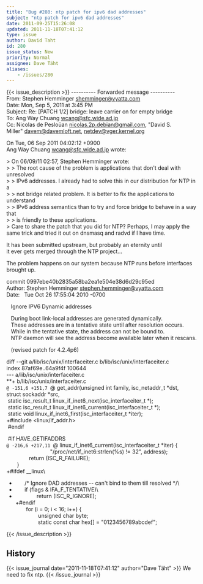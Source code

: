 ```yaml
---
title: "Bug #280: ntp patch for ipv6 dad addresses"
subject: "ntp patch for ipv6 dad addresses"
date: 2011-09-25T15:26:08
updated: 2011-11-18T07:41:12
type: issue
author: David Taht
id: 280
issue_status: New
priority: Normal
assignee: Dave Täht
aliases:
    - /issues/280
---
```


{{< issue_description >}}
---------- Forwarded message ----------\
From: Stephen Hemminger <shemminger@vyatta.com>\
Date: Mon, Sep 5, 2011 at 3:45 PM\
Subject: Re: \[PATCH 1/2\] bridge: leave carrier on for empty bridge\
To: Ang Way Chuang <wcang@sfc.wide.ad.jp>\
Cc: Nicolas de Pesloüan <nicolas.2p.debian@gmail.com>, "David S.\
Miller" <davem@davemloft.net>, netdev@vger.kernel.org

On Tue, 06 Sep 2011 04:02:12 +0900\
Ang Way Chuang <wcang@sfc.wide.ad.jp> wrote:

&gt; On 06/09/11 02:57, Stephen Hemminger wrote:\
&gt; &gt; The root cause of the problem is applications that don't deal
with unresolved\
&gt; &gt; IPv6 addresses. I already had to solve this in our
distribution for NTP in a\
&gt; &gt; not bridge related problem. It is better to fix the
applications to understand\
&gt; &gt; IPv6 address semantics than to try and force bridge to behave
in a way that\
&gt; &gt; is friendly to these applications.\
&gt; Care to share the patch that you did for NTP? Perhaps, I may apply
the same trick and tried it out on dnsmasq and radvd if I have time.

It has been submitted upstream, but probably an eternity until\
it ever gets merged through the NTP project...

The problem happens on our system because NTP runs before interfaces\
brought up.

commit 0997ebe40b2835a58ba2ea1e504e38d6d29c95ed\
Author: Stephen Hemminger <stephen.hemminger@vyatta.com>\
Date:   Tue Oct 26 17:55:04 2010 -0700

   Ignore IPV6 Dynamic addresses

   During boot link-local addresses are generated dynamically.\
   These addresses are in a tentative state until after resolution
occurs.\
   While in the tentative state, the address can not be bound to.\
   NTP daemon will see the address become available later when it
rescans.

   (revised patch for 4.2.4p6)

diff --git a/lib/isc/unix/interfaceiter.c
b/lib/isc/unix/interfaceiter.c\
index 87af69e..64a9f4f 100644\
--- a/lib/isc/unix/interfaceiter.c\
**+ b/lib/isc/unix/interfaceiter.c\
`@ -151,6 +151,7 `@ get\_addr(unsigned int family, isc\_netaddr\_t
\*dst,\
struct sockaddr \*src,\
 static isc\_result\_t linux\_if\_inet6\_next(isc\_interfaceiter\_t
\*);\
 static isc\_result\_t linux\_if\_inet6\_current(isc\_interfaceiter\_t
\*);\
 static void linux\_if\_inet6\_first(isc\_interfaceiter\_t \*iter);\
+\#include &lt;linux/if\_addr.h&gt;\
 \#endif

 \#if HAVE\_GETIFADDRS\
`@ -216,6 +217,11 `@ linux\_if\_inet6\_current(isc\_interfaceiter\_t
\*iter) {\
                             "/proc/net/if\_inet6:strlen(%s) != 32",
address);\
               return (ISC\_R\_FAILURE);\
       }\
+\#ifdef \_\_linux\
+       /\* Ignore DAD addresses -- can't bind to them till resolved
\*/\
+       if (flags & IFA\_F\_TENTATIVE)\
+               return (ISC\_R\_IGNORE);\
+\#endif\
       for (i = 0; i &lt; 16; i++) {\
               unsigned char byte;\
               static const char hex\[\] = "0123456789abcdef";


{{< /issue_description >}}

## History
{{< issue_journal date="2011-11-18T07:41:12" author="Dave Täht" >}}
We need to fix ntp.
{{< /issue_journal >}}

